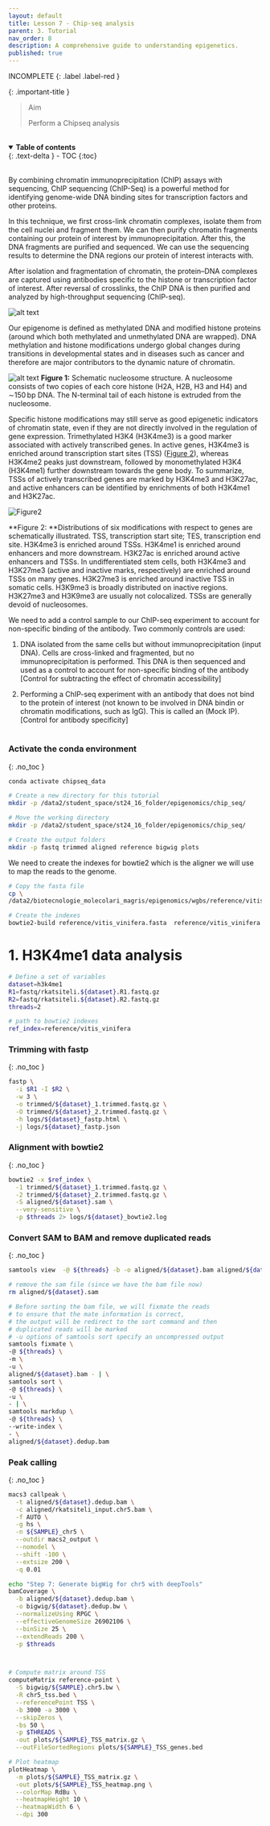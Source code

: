 ```yaml
---
layout: default
title: Lesson 7 - Chip-seq analysis
parent: 3. Tutorial
nav_order: 8
description: A comprehensive guide to understanding epigenetics.
published: true
---
```


INCOMPLETE
{: .label .label-red }

{: .important-title }
> Aim
>
> Perform a Chipseq analysis

<br>
<details open markdown="block">
  <summary>
    <strong>Table of contents</strong>
  </summary>
  {: .text-delta }
- TOC
{:toc}
</details>
<br>

By combining chromatin immunoprecipitation (ChIP) assays with sequencing, ChIP sequencing (ChIP-Seq) is a powerful method for identifying genome-wide DNA binding sites for transcription factors and other proteins.

In this technique, we first cross-link chromatin complexes, isolate them from the cell nuclei and fragment them. We can then purify chromatin fragments containing our protein of interest by immunoprecipitation. After this, the DNA fragments are purified and sequenced. We can use the sequencing results to determine the DNA regions our protein of interest interacts with.

After isolation and fragmentation of chromatin, the protein–DNA complexes are captured using antibodies specific to the histone or transcription factor of interest. After reversal of crosslinks, the ChIP DNA is then purified and analyzed  by high-throughput sequencing (ChIP-seq).

![alt text](image-63.png)


Our epigenome is defined as methylated DNA and modified histone proteins (around which both methylated and unmethylated DNA are wrapped). DNA methylation and histone modifications undergo global changes during transitions in developmental states and in diseases such as cancer and therefore are major contributors to the dynamic nature of chromatin.

![alt text](image-61.png)
**Figure 1:** Schematic nucleosome structure. A nucleosome consists of two copies of each core histone (H2A, H2B, H3 and H4) and ∼150 bp DNA. The N-terminal tail of each histone is extruded from the nucleosome.


Specific histone modifications may still serve as good epigenetic indicators of chromatin state, even if they are not directly involved in the regulation of gene expression. Trimethylated H3K4 (H3K4me3) is a good marker associated with actively transcribed genes. In active genes, H3K4me3 is enriched around transcription start sites (TSS) ([Figure 2](#figure-2)), whereas H3K4me2 peaks just downstream, followed by monomethylated H3K4 (H3K4me1) further downstream towards the gene body. To summarize, TSSs of actively transcribed genes are marked by H3K4me3 and H3K27ac, and active enhancers can be identified by enrichments of both H3K4me1 and H3K27ac.

![Figure2](image-62.png)

**Figure 2: **Distributions of six modifications with respect to genes are schematically illustrated. TSS, transcription start site; TES, transcription end site. H3K4me3 is enriched around TSSs. H3K4me1 is enriched around enhancers and more downstream. H3K27ac is enriched around active enhancers and TSSs. In undifferentiated stem cells, both H3K4me3 and H3K27me3 (active and inactive marks, respectively) are enriched around TSSs on many genes. H3K27me3 is enriched around inactive TSS in somatic cells. H3K9me3 is broadly distributed on inactive regions. H3K27me3 and H3K9me3 are usually not colocalized. TSSs are generally devoid of nucleosomes.


We need to add a control sample to our ChIP-seq experiment to account for non-specific binding of the antibody. Two commonly controls are used:

1. DNA isolated from the same cells but without immunoprecipitation (input DNA). Cells are cross-linked and fragmented, but no immunoprecipitation is performed. This DNA is then sequenced and used as a control to account for non-specific binding of the antibody [Control for subtracting the effect of chromatin accessibility]

2. Performing  a ChIP-seq experiment with an antibody that does not bind to the protein of interest (not known to be involved in DNA bindin or chromatin modifications, such as IgG). This is called an (Mock IP). [Control for antibody specificity] 


#

### Activate the conda environment
{: .no_toc }

```bash
conda activate chipseq_data
```


```bash
# Create a new directory for this tutorial
mkdir -p /data2/student_space/st24_16_folder/epigenomics/chip_seq/

# Move the working directory
mkdir -p /data2/student_space/st24_16_folder/epigenomics/chip_seq/

# Create the output folders 
mkdir -p fastq trimmed aligned reference bigwig plots
```

We need to create the indexes for bowtie2 which is the aligner we will use to map the reads to the genome.

```bash
# Copy the fasta file 
cp \
/data2/biotecnologie_molecolari_magris/epigenomics/wgbs/reference/vitis_vinifera.fasta reference/

# Create the indexes 
bowtie2-build reference/vitis_vinifera.fasta  reference/vitis_vinifera
```


# 1. H3K4me1 data analysis

```bash
# Define a set of variables
dataset=h3k4me1
R1=fastq/rkatsiteli.${dataset}.R1.fastq.gz
R2=fastq/rkatsiteli.${dataset}.R2.fastq.gz
threads=2

# path to bowtie2 indexes
ref_index=reference/vitis_vinifera
```

### Trimming with fastp
{: .no_toc }

```bash
fastp \
  -i $R1 -I $R2 \
  -w 3 \
  -o trimmed/${dataset}_1.trimmed.fastq.gz \
  -O trimmed/${dataset}_2.trimmed.fastq.gz \
  -h logs/${dataset}_fastp.html \
  -j logs/${dataset}_fastp.json

```

### Alignment with bowtie2
{: .no_toc }

```bash
bowtie2 -x $ref_index \
  -1 trimmed/${dataset}_1.trimmed.fastq.gz \
  -2 trimmed/${dataset}_2.trimmed.fastq.gz \
  -S aligned/${dataset}.sam \
  --very-sensitive \
  -p $threads 2> logs/${dataset}_bowtie2.log
```


### Convert SAM to BAM and remove duplicated reads
{: .no_toc }

```bash
samtools view  -@ ${threads} -b -o aligned/${dataset}.bam aligned/${dataset}.sam 

# remove the sam file (since we have the bam file now)
rm aligned/${dataset}.sam 

# Before sorting the bam file, we will fixmate the reads 
# to ensure that the mate information is correct, 
# the output will be redirect to the sort command and then
# duplicated reads will be marked
# -u options of samtools sort specify an uncompressed output
samtools fixmate \
-@ ${threads} \
-m \
-u \
aligned/${dataset}.bam - | \
samtools sort \
-@ ${threads} \
-u \
- | \
samtools markdup \
-@ ${threads} \
--write-index \
- \
aligned/${dataset}.dedup.bam
```


### Peak calling
{: .no_toc }

```bash
macs3 callpeak \
  -t aligned/${dataset}.dedup.bam \
  -c aligned/rkatsiteli_input.chr5.bam \
  -f AUTO \
  -g hs \
  -n ${SAMPLE}_chr5 \
  --outdir macs2_output \
  --nomodel \
  --shift -100 \
  --extsize 200 \
  -q 0.01

echo "Step 7: Generate bigWig for chr5 with deepTools"
bamCoverage \
  -b aligned/${dataset}.dedup.bam \
  -o bigwig/${dataset}.dedup.bw \
  --normalizeUsing RPGC \
  --effectiveGenomeSize 26902106 \
  --binSize 25 \
  --extendReads 200 \
  -p $threads



# Compute matrix around TSS
computeMatrix reference-point \
  -S bigwig/${SAMPLE}.chr5.bw \
  -R chr5_tss.bed \
  --referencePoint TSS \
  -b 3000 -a 3000 \
  --skipZeros \
  -bs 50 \
  -p $THREADS \
  -out plots/${SAMPLE}_TSS_matrix.gz \
  --outFileSortedRegions plots/${SAMPLE}_TSS_genes.bed

# Plot heatmap
plotHeatmap \
  -m plots/${SAMPLE}_TSS_matrix.gz \
  -out plots/${SAMPLE}_TSS_heatmap.png \
  --colorMap RdBu \
  --heatmapHeight 10 \
  --heatmapWidth 6 \
  --dpi 300
